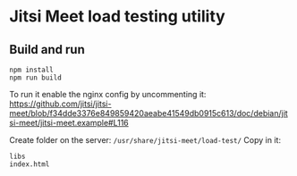 # Jitsi Meet load testing utility

## Build and run
```
npm install
npm run build
```

To run it enable the nginx config by uncommenting it:
https://github.com/jitsi/jitsi-meet/blob/f34dde3376e849859420aeabe41549db0915c613/doc/debian/jitsi-meet/jitsi-meet.example#L116

Create folder on the server: `/usr/share/jitsi-meet/load-test/`
Copy in it:
```
libs
index.html 
```
